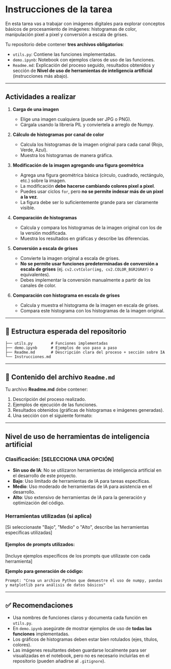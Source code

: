 # Instrucciones de la tarea

En esta tarea vas a trabajar con imágenes digitales para explorar conceptos básicos de procesamiento de imágenes: histogramas de color, manipulación pixel a pixel y conversión a escala de grises.

Tu repositorio debe contener **tres archivos obligatorios**:

* `utils.py`: Contiene las funciones implementadas.
* `demo.ipynb`: Notebook con ejemplos claros de uso de las funciones.
* `Readme.md`: Explicación del proceso seguido, resultados obtenidos y sección de **Nivel de uso de herramientas de inteligencia artificial** (instrucciones más abajo).

---

## Actividades a realizar

1. **Carga de una imagen**

   * Elige una imagen cualquiera (puede ser JPG o PNG).
   * Cárgala usando la librería PIL y conviertela a arreglo de Numpy.

2. **Cálculo de histogramas por canal de color**

   * Calcula los histogramas de la imagen original para cada canal (Rojo, Verde, Azul).
   * Muestra los histogramas de manera gráfica.

3. **Modificación de la imagen agregando una figura geométrica**

   * Agrega una figura geométrica básica (círculo, cuadrado, rectángulo, etc.) sobre la imagen.
   * La modificación **debe hacerse cambiando colores pixel a pixel**.
   * Puedes usar ciclos `for`, pero **no se permite indexar más de un pixel a la vez**.
   * La figura debe ser lo suficientemente grande para ser claramente visible.

4. **Comparación de histogramas**

   * Calcula y compara los histogramas de la imagen original con los de la versión modificada.
   * Muestra los resultados en gráficas y describe las diferencias.

5. **Conversión a escala de grises**

   * Convierte la imagen original a escala de grises.
   * **No se permite usar funciones predeterminadas de conversión a escala de grises** (ej. `cv2.cvtColor(img, cv2.COLOR_BGR2GRAY)` o equivalentes).
   * Debes implementar la conversión manualmente a partir de los canales de color.

6. **Comparación con histograma en escala de grises**

   * Calcula y muestra el histograma de la imagen en escala de grises.
   * Compara este histograma con los histogramas de la imagen original.

---

## 📂 Estructura esperada del repositorio

```
├── utils.py        # Funciones implementadas
├── demo.ipynb      # Ejemplos de uso paso a paso
├── Readme.md       # Descripción clara del proceso + sección sobre IA
└── Instrucciones.md
```

---

## 📖 Contenido del archivo `Readme.md`

Tu archivo **Readme.md** debe contener:

1. Descripción del proceso realizado.
2. Ejemplos de ejecución de las funciones.
3. Resultados obtenidos (gráficas de histogramas e imágenes generadas).
4. Una sección con el siguiente formato:

---

## Nivel de uso de herramientas de inteligencia artificial

### Clasificación: \[SELECCIONA UNA OPCIÓN]

* **Sin uso de IA**: No se utilizaron herramientas de inteligencia artificial en el desarrollo de este proyecto.
* **Bajo**: Uso limitado de herramientas de IA para tareas específicas.
* **Medio**: Uso moderado de herramientas de IA para asistencia en el desarrollo.
* **Alto**: Uso extensivo de herramientas de IA para la generación y optimización del código.

### Herramientas utilizadas (si aplica)

\[Si seleccionaste "Bajo", "Medio" o "Alto", describe las herramientas específicas utilizadas]

#### Ejemplos de prompts utilizados:

\[Incluye ejemplos específicos de los prompts que utilizaste con cada herramienta]

**Ejemplo para generación de código:**

```
Prompt: "Crea un archivo Python que demuestre el uso de numpy, pandas y matplotlib para análisis de datos básicos"
```

---

## ✅ Recomendaciones

* Usa nombres de funciones claros y documenta cada función en `utils.py`.
* En `demo.ipynb` asegúrate de mostrar ejemplos de uso de **todas las funciones** implementadas.
* Los gráficos de histogramas deben estar bien rotulados (ejes, títulos, colores).
* Las imágenes resultantes deben guardarse localmente para ser visualizadas en el notebook, pero no es necesario incluirlas en el repositorio (pueden añadirse al `.gitignore`).
